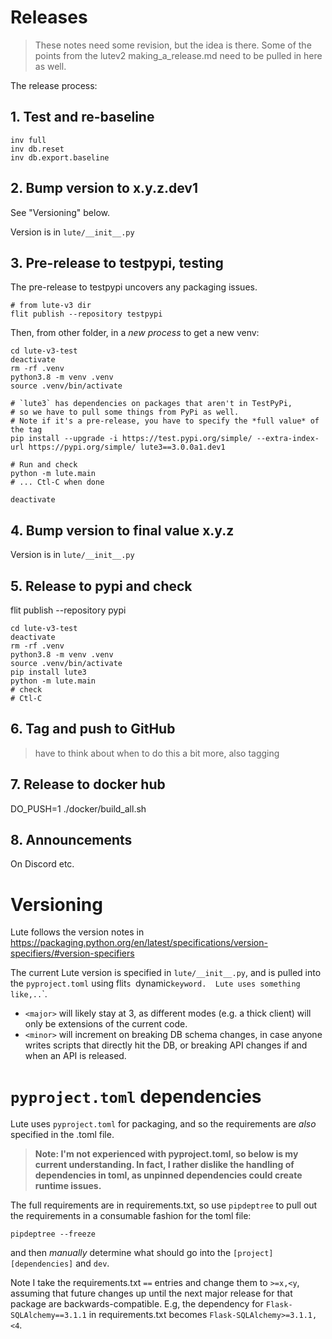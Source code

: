 # Releases

> These notes need some revision, but the idea is there.
> Some of the points from the lutev2 making_a_release.md need to be pulled in here as well.

The release process:

## 1. Test and re-baseline

```
inv full
inv db.reset
inv db.export.baseline
```

## 2. Bump version to x.y.z.dev1

See "Versioning" below.

Version is in `lute/__init__.py`

## 3. Pre-release to testpypi, testing

The pre-release to testpypi uncovers any packaging issues.

```
# from lute-v3 dir
flit publish --repository testpypi
```

Then, from other folder, in a _new process_ to get a new venv:

```
cd lute-v3-test
deactivate
rm -rf .venv
python3.8 -m venv .venv
source .venv/bin/activate

# `lute3` has dependencies on packages that aren't in TestPyPi,
# so we have to pull some things from PyPi as well.
# Note if it's a pre-release, you have to specify the *full value* of the tag
pip install --upgrade -i https://test.pypi.org/simple/ --extra-index-url https://pypi.org/simple/ lute3==3.0.0a1.dev1

# Run and check
python -m lute.main
# ... Ctl-C when done

deactivate
```

## 4. Bump version to final value x.y.z

Version is in `lute/__init__.py`

## 5. Release to pypi and check

flit publish --repository pypi

```
cd lute-v3-test
deactivate
rm -rf .venv
python3.8 -m venv .venv
source .venv/bin/activate
pip install lute3
python -m lute.main
# check
# Ctl-C
```

## 6. Tag and push to GitHub

> have to think about when to do this a bit more, also tagging

## 7. Release to docker hub

DO_PUSH=1 ./docker/build_all.sh

## 8. Announcements

On Discord etc.


# Versioning

Lute follows the version notes in https://packaging.python.org/en/latest/specifications/version-specifiers/#version-specifiers

The current Lute version is specified in `lute/__init__.py`, and is pulled into the `pyproject.toml` using flit`s `dynamic` keyword.  Lute uses something like, `<major>`.`<minor>`.`<patch>`.

* `<major>` will likely stay at 3, as different modes (e.g. a thick client) will only be extensions of the current code.
* `<minor>` will increment on breaking DB schema changes, in case anyone writes scripts that directly hit the DB, or breaking API changes if and when an API is released.

# `pyproject.toml` dependencies

Lute uses `pyproject.toml` for packaging, and so the requirements are _also_ specified in the .toml file.

> **Note: I'm not experienced with pyproject.toml, so below is my current understanding.  In fact, I rather dislike the handling of dependencies in toml, as unpinned dependencies could create runtime issues.**

The full requirements are in requirements.txt, so use `pipdeptree` to pull out the requirements in a consumable fashion for the toml file:

```
pipdeptree --freeze
```

and then *manually* determine what should go into the `[project][dependencies]` and `dev`.

Note I take the requirements.txt `==` entries and change them to `>=x,<y`, assuming that future changes up until the next major release for that package are backwards-compatible.  E.g, the dependency for `Flask-SQLAlchemy==3.1.1` in requirements.txt becomes `Flask-SQLAlchemy>=3.1.1,<4`.


